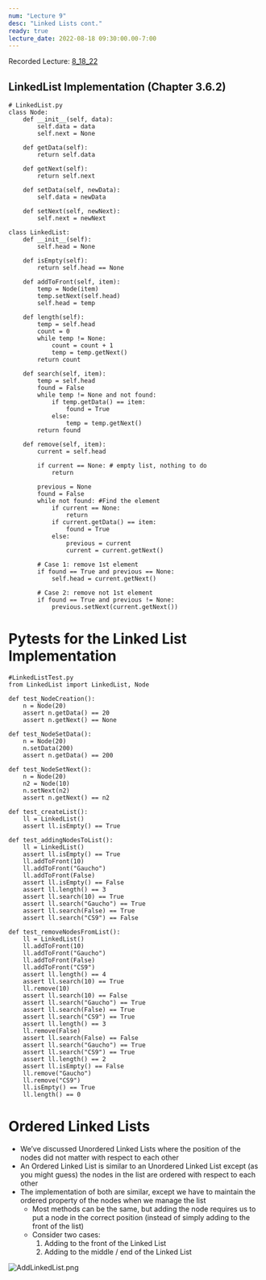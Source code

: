 ```yaml
---
num: "Lecture 9"
desc: "Linked Lists cont."
ready: true
lecture_date: 2022-08-18 09:30:00.00-7:00
---
```


Recorded Lecture: [8_18_22](https://drive.google.com/file/d/1vbk5eUWL9Q2cE6qZowT08ayklZ-eUF96/view?usp=sharing)

## LinkedList Implementation (Chapter 3.6.2)

```
# LinkedList.py
class Node:
	def __init__(self, data):
		self.data = data
		self.next = None

	def getData(self):
		return self.data

	def getNext(self):
		return self.next

	def setData(self, newData):
		self.data = newData

	def setNext(self, newNext):
		self.next = newNext

class LinkedList:
	def __init__(self):
		self.head = None

	def isEmpty(self):
		return self.head == None

	def addToFront(self, item):
		temp = Node(item)
		temp.setNext(self.head)
		self.head = temp

	def length(self):
		temp = self.head
		count = 0
		while temp != None:
			count = count + 1
			temp = temp.getNext()
		return count

	def search(self, item):
		temp = self.head
		found = False
		while temp != None and not found:
			if temp.getData() == item:
				found = True
			else:
				temp = temp.getNext()
		return found

	def remove(self, item):
		current = self.head
		
		if current == None: # empty list, nothing to do
			return

		previous = None
		found = False
		while not found: #Find the element
			if current == None:
				return
			if current.getData() == item:
				found = True
			else:
				previous = current
				current = current.getNext()

		# Case 1: remove 1st element
		if found == True and previous == None:
			self.head = current.getNext()
		
		# Case 2: remove not 1st element
		if found == True and previous != None:
			previous.setNext(current.getNext())
```

# Pytests for the Linked List Implementation

```
#LinkedListTest.py
from LinkedList import LinkedList, Node

def test_NodeCreation():
	n = Node(20)
	assert n.getData() == 20
	assert n.getNext() == None

def test_NodeSetData():
	n = Node(20)
	n.setData(200)
	assert n.getData() == 200

def test_NodeSetNext():
	n = Node(20)
	n2 = Node(10)
	n.setNext(n2)
	assert n.getNext() == n2

def test_createList():
	ll = LinkedList()
	assert ll.isEmpty() == True

def test_addingNodesToList():
	ll = LinkedList()
	assert ll.isEmpty() == True
	ll.addToFront(10)
	ll.addToFront("Gaucho")
	ll.addToFront(False)
	assert ll.isEmpty() == False
	assert ll.length() == 3
	assert ll.search(10) == True
	assert ll.search("Gaucho") == True
	assert ll.search(False) == True
	assert ll.search("CS9") == False

def test_removeNodesFromList():
	ll = LinkedList()
	ll.addToFront(10)
	ll.addToFront("Gaucho")
	ll.addToFront(False)
	ll.addToFront("CS9")
	assert ll.length() == 4
	assert ll.search(10) == True
	ll.remove(10)
	assert ll.search(10) == False
	assert ll.search("Gaucho") == True
	assert ll.search(False) == True
	assert ll.search("CS9") == True
	assert ll.length() == 3
	ll.remove(False)
	assert ll.search(False) == False
	assert ll.search("Gaucho") == True
	assert ll.search("CS9") == True
	assert ll.length() == 2
	assert ll.isEmpty() == False
	ll.remove("Gaucho")
	ll.remove("CS9")
	ll.isEmpty() == True
	ll.length() == 0
```

# Ordered Linked Lists
* We’ve discussed Unordered Linked Lists where the position of the nodes did not matter with respect to each other
* An Ordered Linked List is similar to an Unordered Linked List except (as you might guess) the nodes in the list are ordered with respect to each other
* The implementation of both are similar, except we have to maintain the ordered property of the nodes when we manage the list
	* Most methods can be the same, but adding the node requires us to put a node in the correct position (instead of simply adding to the front of the list)
	* Consider two cases:
		1. Adding to the front of the Linked List
		2. Adding to the middle / end of the Linked List

![AddLinkedList.png](AddLinkedList.png)
